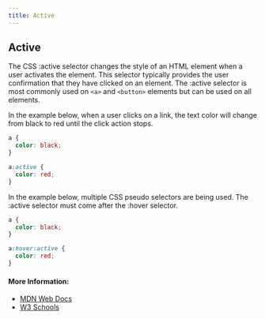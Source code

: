 ```yaml
---
title: Active
---
```

## Active

The CSS :active selector changes the style of an HTML element when a user activates the element. This selector typically provides the user confirmation that they have clicked on an element. 
The :active selector is most commonly used on ```<a>``` and ```<button>``` elements but can be used on all elements.

In the example below, when a user clicks on a link, the text color will change from black to red until the click action stops. 

```css
a {
  color: black;
}

a:active {
  color: red;
}
```

In the example below, multiple CSS pseudo selectors are being used. The :active selector must come after the :hover selector.

```css
a {
  color: black;
}

a:hover:active {
  color: red;
}
```

#### More Information:
* [MDN Web Docs](https://developer.mozilla.org/en-US/docs/Web/CSS/:active)
* [W3 Schools](https://www.w3schools.com/cssref/sel_active.asp)



